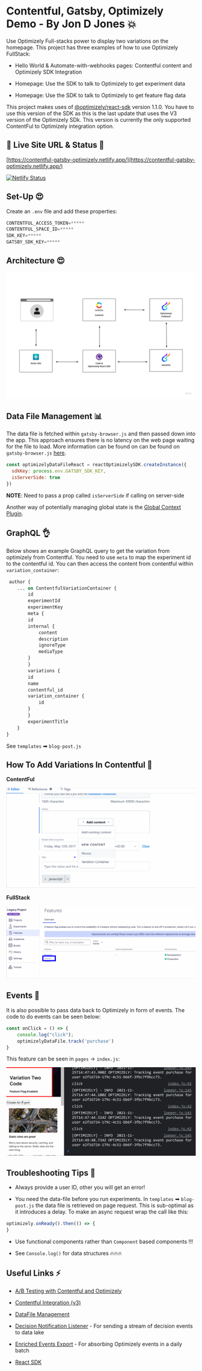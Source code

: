 # Contentful, Gatsby, Optimizely Demo - By Jon D Jones 💥

Use Optimizely Full-stacks power to display two variations on the homepage.  This project has three examples of how to use Optimizely FullStack:

- Hello World & Automate-with-webhooks pages:  Contentful content and Optimizely SDK Integration

- Homepage:  Use the SDK to talk to Optimizely to get experiment data

- Homepage:  Use the SDK to talk to Optimizely to get feature flag data

This project makes uses of [@optimizely/react-sdk](https://www.npmjs.com/package/@optimizely/react-sdk/v/1.1.0) version 1.1.0.  You have to use this version of the SDK as this is the last update that uses the V3 version of the Optimizely SDk.  This version is currently the only supported ContentFul to Optimizely integration option.

## 👻 Live Site URL & Status 👺

[https://contentful-gatsby-optimizely.netlify.app/](https://contentful-gatsby-optimizely.netlify.app/)

[![Netlify Status](https://api.netlify.com/api/v1/badges/c71efc53-5413-48c0-9c99-052462892091/deploy-status)](https://app.netlify.com/sites/contentful-gatsby-optimizely/deploys)

## Set-Up 😍

Create an `.env` file and add these properties:

```javascript
CONTENTFUL_ACCESS_TOKEN=*****
CONTENTFUL_SPACE_ID=*****
SDK_KEY=*****
GATSBY_SDK_KEY=*****
```

## Architecture 😍

![Image](./diagram.jpg)

## Data File Management 📊

The data file is fetched within `gatsby-browser.js` and then passed down into the app.  This approach ensures there is no latency on the web page waiting for the file to load.  More information can be found on can be found on `gatsby-browser.js` [here](https://www.gatsbyjs.com/docs/reference/config-files/gatsby-browser/).

```javascript
const optimizelyDataFileReact = reactOptimizelySDK.createInstance({
  sdkKey: process.env.GATSBY_SDK_KEY,
  isServerSide: true 
})
```

**NOTE**:  Need to pass a prop called `isServerSide` if calling on server-side

Another way of potentially managing global state is the [Global Context Plugin](https://www.gatsbyjs.com/plugins/gatsby-plugin-global-context/).

## GraphQL 👌

Below shows an example GraphQL query to get the variation from optimizely from Contentful.  You need to use `meta` to map the experiment id to the contentful id.  You can then access the content from contentful within `variation_container`:

```graphql
 author {
    ... on ContentfulVariationContainer {
        id
        experimentId
        experimentKey
        meta {
        id
        internal {
            content
            description
            ignoreType
            mediaType
        }
        }
        variations {
        id
        name
        contentful_id
        variation_container {
            id
        }
        }
        experimentTitle
    }
}
```

See `templates` ➡ `blog-post.js`

## How To Add Variations In Contentful 🍲

**ContentFul**

![Contentful Setup](./contentful-optimizely-demo.gif)

**FullStack**

![Contentful Setup](./contentful-optimizely-demo-1.gif)

## Events 📅

It is also possible to pass data back to Optimizely in form of events.  The code to do events can be seen below:

```javascript
const onClick = () => {
    console.log("click");
    optimizelyDataFile.track('purchase')
}
```

This feature can be seen in `pages` -> `index.js`:

![how-does-the-optimizely-web-bring-your-own-ID-work-1.gif](how-does-the-optimizely-web-bring-your-own-ID-work-1.gif)

## Troubleshooting Tips 💁

- Always provide a user ID, other you will get an error!

- You need the data-file before you run experiments.  In `templates` ➡ `blog-post.js` the data file is retrieved on page request.  This is sub-optimal as it introduces a delay.  To make an async request wrap the call like this:

```javascript
optimizely.onReady().then(() => {
}
```

- Use functional components rather than `Component` based components !!!

- See `Console.log()` for data structures 🔥🔥🔥

## Useful Links ⚡️

- [A/B Testing with Contentful and Optimizely](https://www.contentful.com/developers/docs/tutorials/general/optimizely-tutorial/)

- [Contentful Integration (v3)](https://docs.developers.optimizely.com/full-stack/docs/quickstarts)

- [DataFile Management](https://docs.developers.optimizely.com/full-stack/docs/configure-webhooks)

- [Decision Notification Listener](https://docs.developers.optimizely.com/full-stack/v4.0/docs/decision-notification-listener) - For sending a stream of decision events to data lake

- [Enriched Events Export](https://docs.developers.optimizely.com/optimizely-data/docs/enriched-events-export) - For absorbing Optimizely events in a daily batch

- [React SDK](https://docs.developers.optimizely.com/full-stack/docs/javascript-react-sdk)
